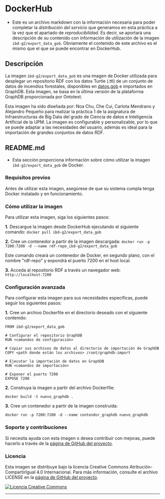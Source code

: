 # DockerHub

- Este es un archivo markdown con la información necesaria para poder completar la *distribución del servicio* que generamos en esta práctica a la vez que el apartado de *reproducibilidad*. Es decir, se aportará una descripción de su contenido con información de utilización de la imagen `ibd-g2/export_data_gob`. Obviamente el contenido de este archivo es el mismo que el que se puede encontrar en DockerHub.

## Descripción

La imagen `ibd-g2/export_data_gob` es una imagen de Docker utilizada para desplegar un repositorio RDF con los datos Turtle (.ttl) de un conjunto de datos de incendios forestales, disponibles en [datos.gob](https://datos.gob.es/es) e importados en GraphDB. Esta imagen, se basa en la última versión de la plataforma GraphDB proporcionada por Ontotext.

Esta imagen ha sido diseñada por: Noa Chu, Che Cui, Carlota Mendrano y Alejandro Pequeño para realizar la práctica 1 de la asignatura de Infraestructuras de Big Data del grado de Ciencia de datos e Inteligencia Artificial de la UPM. La imagen es configurable y personalizable, por lo que se puede adaptar a las necesidades del usuario, además es ideal para la importación de grandes conjuntos de datos RDF.

## README.md

- Esta sección proporciona información sobre cómo utilizar la imagen `ibd-g2/export_data_gob` de Docker.

### Requisitos previos

Antes de utilizar esta imagen, asegúrese de que su sistema cumpla tenga Docker instalado y en funcionamiento.

### Cómo utilizar la imagen

Para utilizar esta imagen, siga los siguientes pasos:

**1.** Descargue la imagen desde DockerHub ejecutando el siguiente comando: `docker pull ibd-g2/export_data_gob`

**2.** Cree un contenedor a partir de la imagen descargada: `docker run -p 7200:7200 -d --name rdf-repo_ibd-g2/export_data_gob`

Este comando creará un contenedor de Docker, en segundo plano, con el nombre "rdf-repo" y expondrá el puerto 7200 en el host local.

**3.** Acceda al repositorio RDF a través un navegador web: `http://localhost:7200`

### Configuración avanzada

Para configurar esta imagen para sus necesidades específicas, puede seguir los siguientes pasos:

**1.** Cree un archivo Dockerfile en el directorio deseado con el siguiente contenido:

```
FROM ibd-g2/export_data_gob

# Configurar el repositorio GraphDB
RUN <comandos de configuración>

# Copiar sus archivos de datos al directorio de importación de GraphDB
COPY <path donde están los archivos> /root/graphdb-import

# Ejecutar la importación de datos en GraphDB
RUN <comandos de importación>

# Exponer el puerto 7200
EXPOSE 7200
```

**2.** Construya la imagen a partir del archivo Dockerfile:

`docker build -t nuevo_graphdb .`

**3.** Cree un contenedor a partir de la imagen construida:

`docker run -p 7200:7200 -d --name contendor_graphdb nuevo_graphdb`

### Soporte y contribuciones

Si necesita ayuda con esta imagen o desea contribuir con mejoras, puede hacerlo a través de la [página de GitHub del proyecto](https://github.com/AlejandroPqLz/IBD_Grupo2-P1.git).

### Licencia

Esta imagen se distribuye bajo la licencia Creative Commons Atribución-CompartirIgual 4.0 Internacional. Para más información, consulte el archivo LICENSE en la [página de GitHub del proyecto](https://github.com/AlejandroPqLz/IBD_Grupo2-P1.git).

<a rel="license" href="http://creativecommons.org/licenses/by-sa/4.0/"><img alt="Licencia Creative Commons" style="border-width:0" src="https://i.creativecommons.org/l/by-sa/4.0/88x31.png" /></a>

****
